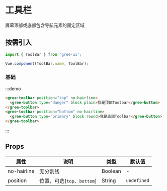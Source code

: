 # 工具栏

屏幕顶部或底部包含导航元素的固定区域

## 按需引入

```javascript
import { ToolBar } from 'gree-ui';

Vue.component(ToolBar.name, ToolBar);
```

### 基础

:::demo

```html
<gree-toolbar position="top" no-hairline>
  <gree-button type="danger" block plain>我是顶部Toolbar</gree-button>
</gree-toolbar>
<gree-toolbar position="bottom" no-hairline>
  <gree-button type="primary" block round>我是底部Toolbar</gree-button>
</gree-toolbar>
```

:::

## Props

| 属性        | 说明                        | 类型    | 默认值      |
| ----------- | --------------------------- | ------- | ----------- |
| no-hairline | 无分割线                    | Boolean | \-          |
| position    | 位置，可选[`top`、`bottom`] | String  | `undefined` |

<style lang="less" scoped>
/deep/ .toolbar-bottom {
  margin-top: 240px;
}
/deep/ .gree-button-content {
  margin-bottom: 0;
}
</style>
